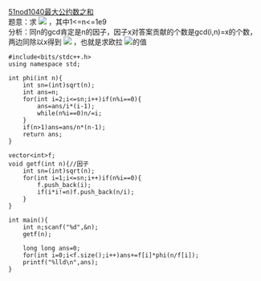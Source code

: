 [51nod1040最大公约数之和](http://www.51nod.com/onlineJudge/questionCode.html#!problemId=1040)  
题意：求
<img src="http://latex.codecogs.com/svg.latex?\sum_{i=1}^{n}gcd(i,n)">
，其中1<=n<=1e9  
分析：同n的gcd肯定是n的因子，因子x对答案贡献的个数是gcd(i,n)=x的个数，两边同除以x得到
<img src="http://latex.codecogs.com/svg.latex?gcd(\frac{i}{x},\frac{n}{x})=1">
，也就是求欧拉
<img src="http://latex.codecogs.com/svg.latex?\varphi({\frac{n}{x}})">的值  
```
#include<bits/stdc++.h>
using namespace std;

int phi(int n){
    int sn=(int)sqrt(n);
    int ans=n;
    for(int i=2;i<=sn;i++)if(n%i==0){
        ans=ans/i*(i-1);
        while(n%i==0)n/=i;
    }
    if(n>1)ans=ans/n*(n-1);
    return ans;
}

vector<int>f;
void getf(int n){//因子
    int sn=(int)sqrt(n);
    for(int i=1;i<=sn;i++)if(n%i==0){
        f.push_back(i);
        if(i*i!=n)f.push_back(n/i);
    }
}

int main(){
    int n;scanf("%d",&n);
    getf(n);

    long long ans=0;
    for(int i=0;i<f.size();i++)ans+=f[i]*phi(n/f[i]);
    printf("%lld\n",ans);
}
```
